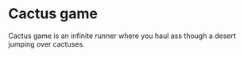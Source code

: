 # Cactus game
Cactus game is an infinite runner where you haul ass though a desert jumping over cactuses.
